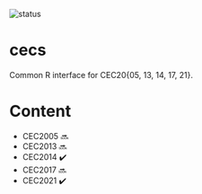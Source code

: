 ![status](https://img.shields.io/badge/status-WIP-orange)

# cecs

Common R interface for CEC20{05, 13, 14, 17, 21}.

# Content

- CEC2005 :soon:
- CEC2013 :soon:
- CEC2014 :heavy_check_mark:
- CEC2017 :soon:
- CEC2021 :heavy_check_mark:


